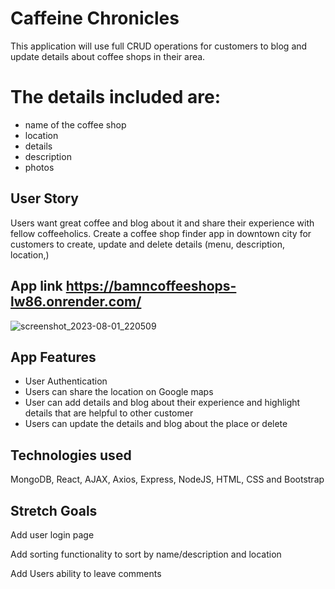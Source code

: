 #  Caffeine  Chronicles 
This application will use full CRUD operations for customers to blog and update details about coffee shops in their area. 


# The details included are:
- name of the coffee shop
- location
- details
- description
- photos


## User Story

Users want great coffee and blog about it and share their experience with fellow coffeeholics. Create a coffee shop finder app in downtown city for customers to create, update and delete details (menu, description, location,) 

## App link     https://bamncoffeeshops-lw86.onrender.com/

![screenshot_2023-08-01_220509](https://github.com/vogat/hiking/assets/132204123/6ce6ad42-660f-41b0-ab5d-d718c27d48dd)

## App Features

- User Authentication 
- Users can share the location on Google maps
- User can add details and blog about their experience and highlight details that are helpful to other customer
- Users can update the details and blog about the place or delete


## Technologies used
MongoDB, React, AJAX, Axios, Express, NodeJS, HTML, CSS and Bootstrap

## Stretch Goals

Add user login page

Add sorting functionality to sort by name/description and location

Add Users ability to leave comments 

 


